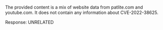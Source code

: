 The provided content is a mix of website data from patlite.com and youtube.com. It does not contain any information about CVE-2022-38625.

Response: UNRELATED